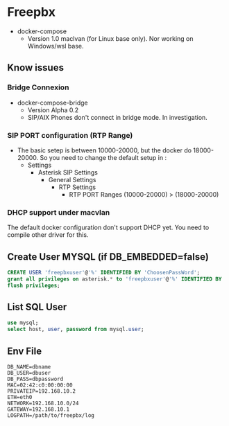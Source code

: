 # Freepbx

- docker-compose
  - Version 1.0 maclvan (for Linux base only). Nor working on Windows/wsl base.

## Know issues

### Bridge Connexion

- docker-compose-bridge
  - Version Alpha 0.2
  - SIP/AIX Phones don't connect in bridge mode. In investigation.


### SIP PORT configuration (RTP Range)

- The basic setep is between 10000-20000, but the docker do 18000-20000. So you need to change the default setup in :
  - Settings
    - Asterisk SIP Settings
      - General Settings
        - RTP Settings
          - RTP PORT Ranges (10000-20000) > (18000-20000)

### DHCP support under macvlan

The default docker configuration don't support DHCP yet. You need to compile other driver for this.


## Create User MYSQL (if DB_EMBEDDED=false)

```sql
CREATE USER 'freepbxuser'@'%' IDENTIFIED BY 'ChoosenPassWord';
grant all privileges on asterisk.* to 'freepbxuser'@'%' IDENTIFIED BY 'ChoosenPassWord';
flush privileges;
```

## List SQL User
```sql
use mysql;
select host, user, password from mysql.user;
```

## Env File

```
DB_NAME=dbname
DB_USER=dbuser
DB_PASS=dbpassword
MAC=02:42:c0:00:00:00
PRIVATEIP=192.168.10.2
ETH=eth0
NETWORK=192.168.10.0/24
GATEWAY=192.168.10.1
LOGPATH=/path/to/freepbx/log
```